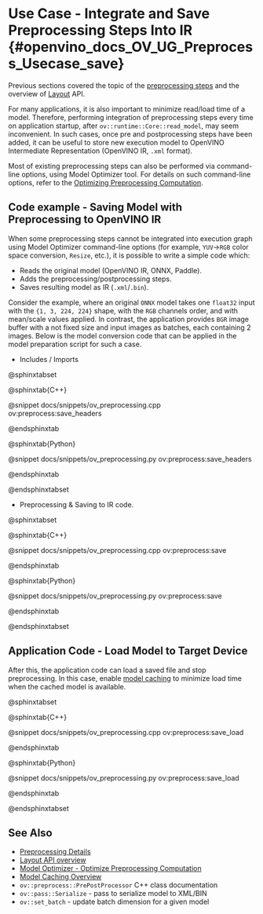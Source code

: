 # Use Case - Integrate and Save Preprocessing Steps Into IR {#openvino_docs_OV_UG_Preprocess_Usecase_save}


Previous sections covered the topic of the [preprocessing steps](./preprocessing_details.md) and the overview of [Layout](./layout_overview.md) API.

For many applications, it is also important to minimize read/load time of a model. Therefore, performing integration of preprocessing steps every time on application startup, after `ov::runtime::Core::read_model`, may seem inconvenient. In such cases, once pre and postprocessing steps have been added, it can be useful to store new execution model to OpenVINO Intermediate Representation (OpenVINO IR, `.xml` format).

Most of existing preprocessing steps can also be performed via command-line options, using Model Optimizer tool. For details on such command-line options, refer to the [Optimizing Preprocessing Computation](../MO_DG/prepare_model/Additional_Optimizations.md).

## Code example - Saving Model with Preprocessing to OpenVINO IR

When some preprocessing steps cannot be integrated into execution graph using Model Optimizer command-line options (for example, `YUV`->`RGB` color space conversion, `Resize`, etc.), it is possible to write a simple code which:
 - Reads the original model (OpenVINO IR, ONNX, Paddle).
 - Adds the preprocessing/postprocessing steps.
 - Saves resulting model as IR (`.xml`/`.bin`).

Consider the example, where an original `ONNX` model takes one `float32` input with the `{1, 3, 224, 224}` shape, with the `RGB` channels order, and with mean/scale values applied. In contrast, the application provides `BGR` image buffer with a not fixed size and input images as batches, each containing 2 images. Below is the model conversion code that can be applied in the model preparation script for such a case.

- Includes / Imports

@sphinxtabset

@sphinxtab{C++}

@snippet docs/snippets/ov_preprocessing.cpp ov:preprocess:save_headers

@endsphinxtab

@sphinxtab{Python}

@snippet docs/snippets/ov_preprocessing.py ov:preprocess:save_headers

@endsphinxtab

@endsphinxtabset

- Preprocessing & Saving to IR code.

@sphinxtabset

@sphinxtab{C++}

@snippet docs/snippets/ov_preprocessing.cpp ov:preprocess:save

@endsphinxtab

@sphinxtab{Python}

@snippet docs/snippets/ov_preprocessing.py ov:preprocess:save

@endsphinxtab

@endsphinxtabset


## Application Code - Load Model to Target Device

After this, the application code can load a saved file and stop preprocessing. In this case, enable [model caching](./Model_caching_overview.md) to minimize load time when the cached model is available.

@sphinxtabset

@sphinxtab{C++}

@snippet docs/snippets/ov_preprocessing.cpp ov:preprocess:save_load

@endsphinxtab

@sphinxtab{Python}

@snippet docs/snippets/ov_preprocessing.py ov:preprocess:save_load

@endsphinxtab

@endsphinxtabset


## See Also
* [Preprocessing Details](./preprocessing_details.md)
* [Layout API overview](./layout_overview.md)
* [Model Optimizer - Optimize Preprocessing Computation](../MO_DG/prepare_model/Additional_Optimizations.md)
* [Model Caching Overview](./Model_caching_overview.md)
* `ov::preprocess::PrePostProcessor` C++ class documentation
* `ov::pass::Serialize` - pass to serialize model to XML/BIN
* `ov::set_batch` - update batch dimension for a given model